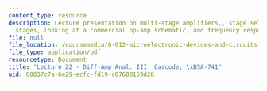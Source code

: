 ```yaml
---
content_type: resource
description: Lecture presentation on multi-stage amplifiers,, stage selection, speciality
  stages, looking at a commercial op-amp schematic, and frequency response.
file: null
file_location: /coursemedia/6-012-microelectronic-devices-and-circuits-fall-2009/60837c7a6e29ecfcfd19c07688159d28_MIT6_012F09_lec22.pdf
file_type: application/pdf
resourcetype: Document
title: "Lecture 22 - Diff-Amp Anal. III: Cascode, \xB5A-741"
uid: 60837c7a-6e29-ecfc-fd19-c07688159d28
---
```

